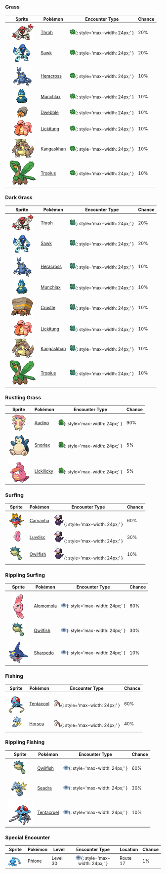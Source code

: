 

### Grass

| Sprite | Pokémon | Encounter Type | Chance |
| :---: | --- | :---: | --- |
| ![throh](../assets/sprites/throh/front.gif) | [Throh](../pokemon/throh.md/) | ![Grass](../assets/encounter_types/grass.png){: style='max-width: 24px;' } | 20% |
| ![sawk](../assets/sprites/sawk/front.gif) | [Sawk](../pokemon/sawk.md/) | ![Grass](../assets/encounter_types/grass.png){: style='max-width: 24px;' } | 20% |
| ![heracross](../assets/sprites/heracross/front.gif) | [Heracross](../pokemon/heracross.md/) | ![Grass](../assets/encounter_types/grass.png){: style='max-width: 24px;' } | 10% |
| ![munchlax](../assets/sprites/munchlax/front.gif) | [Munchlax](../pokemon/munchlax.md/) | ![Grass](../assets/encounter_types/grass.png){: style='max-width: 24px;' } | 10% |
| ![dwebble](../assets/sprites/dwebble/front.gif) | [Dwebble](../pokemon/dwebble.md/) | ![Grass](../assets/encounter_types/grass.png){: style='max-width: 24px;' } | 10% |
| ![lickitung](../assets/sprites/lickitung/front.gif) | [Lickitung](../pokemon/lickitung.md/) | ![Grass](../assets/encounter_types/grass.png){: style='max-width: 24px;' } | 10% |
| ![kangaskhan](../assets/sprites/kangaskhan/front.gif) | [Kangaskhan](../pokemon/kangaskhan.md/) | ![Grass](../assets/encounter_types/grass.png){: style='max-width: 24px;' } | 10% |
| ![tropius](../assets/sprites/tropius/front.gif) | [Tropius](../pokemon/tropius.md/) | ![Grass](../assets/encounter_types/grass.png){: style='max-width: 24px;' } | 10%

### Dark Grass

| Sprite | Pokémon | Encounter Type | Chance |
| :---: | --- | :---: | --- |
| ![throh](../assets/sprites/throh/front.gif) | [Throh](../pokemon/throh.md/) | ![Dark Grass](../assets/encounter_types/dark_grass.png){: style='max-width: 24px;' } | 20% |
| ![sawk](../assets/sprites/sawk/front.gif) | [Sawk](../pokemon/sawk.md/) | ![Dark Grass](../assets/encounter_types/dark_grass.png){: style='max-width: 24px;' } | 20% |
| ![heracross](../assets/sprites/heracross/front.gif) | [Heracross](../pokemon/heracross.md/) | ![Dark Grass](../assets/encounter_types/dark_grass.png){: style='max-width: 24px;' } | 10% |
| ![munchlax](../assets/sprites/munchlax/front.gif) | [Munchlax](../pokemon/munchlax.md/) | ![Dark Grass](../assets/encounter_types/dark_grass.png){: style='max-width: 24px;' } | 10% |
| ![crustle](../assets/sprites/crustle/front.gif) | [Crustle](../pokemon/crustle.md/) | ![Dark Grass](../assets/encounter_types/dark_grass.png){: style='max-width: 24px;' } | 10% |
| ![lickitung](../assets/sprites/lickitung/front.gif) | [Lickitung](../pokemon/lickitung.md/) | ![Dark Grass](../assets/encounter_types/dark_grass.png){: style='max-width: 24px;' } | 10% |
| ![kangaskhan](../assets/sprites/kangaskhan/front.gif) | [Kangaskhan](../pokemon/kangaskhan.md/) | ![Dark Grass](../assets/encounter_types/dark_grass.png){: style='max-width: 24px;' } | 10% |
| ![tropius](../assets/sprites/tropius/front.gif) | [Tropius](../pokemon/tropius.md/) | ![Dark Grass](../assets/encounter_types/dark_grass.png){: style='max-width: 24px;' } | 10%

### Rustling Grass

| Sprite | Pokémon | Encounter Type | Chance |
| :---: | --- | :---: | --- |
| ![audino](../assets/sprites/audino/front.gif) | [Audino](../pokemon/audino.md/) | ![Rustling Grass](../assets/encounter_types/rustling_grass.png){: style='max-width: 24px;' } | 90% |
| ![snorlax](../assets/sprites/snorlax/front.gif) | [Snorlax](../pokemon/snorlax.md/) | ![Rustling Grass](../assets/encounter_types/rustling_grass.png){: style='max-width: 24px;' } | 5% |
| ![lickilicky](../assets/sprites/lickilicky/front.gif) | [Lickilicky](../pokemon/lickilicky.md/) | ![Rustling Grass](../assets/encounter_types/rustling_grass.png){: style='max-width: 24px;' } | 5%

### Surfing

| Sprite | Pokémon | Encounter Type | Chance |
| :---: | --- | :---: | --- |
| ![carvanha](../assets/sprites/carvanha/front.gif) | [Carvanha](../pokemon/carvanha.md/) | ![Surfing](../assets/encounter_types/surfing.png){: style='max-width: 24px;' } | 60% |
| ![luvdisc](../assets/sprites/luvdisc/front.gif) | [Luvdisc](../pokemon/luvdisc.md/) | ![Surfing](../assets/encounter_types/surfing.png){: style='max-width: 24px;' } | 30% |
| ![qwilfish](../assets/sprites/qwilfish/front.gif) | [Qwilfish](../pokemon/qwilfish.md/) | ![Surfing](../assets/encounter_types/surfing.png){: style='max-width: 24px;' } | 10%

### Rippling Surfing

| Sprite | Pokémon | Encounter Type | Chance |
| :---: | --- | :---: | --- |
| ![alomomola](../assets/sprites/alomomola/front.gif) | [Alomomola](../pokemon/alomomola.md/) | ![Rippling Surfing](../assets/encounter_types/rippling_surfing.png){: style='max-width: 24px;' } | 60% |
| ![qwilfish](../assets/sprites/qwilfish/front.gif) | [Qwilfish](../pokemon/qwilfish.md/) | ![Rippling Surfing](../assets/encounter_types/rippling_surfing.png){: style='max-width: 24px;' } | 30% |
| ![sharpedo](../assets/sprites/sharpedo/front.gif) | [Sharpedo](../pokemon/sharpedo.md/) | ![Rippling Surfing](../assets/encounter_types/rippling_surfing.png){: style='max-width: 24px;' } | 10%

### Fishing

| Sprite | Pokémon | Encounter Type | Chance |
| :---: | --- | :---: | --- |
| ![tentacool](../assets/sprites/tentacool/front.gif) | [Tentacool](../pokemon/tentacool.md/) | ![Fishing](../assets/encounter_types/fishing.png){: style='max-width: 24px;' } | 60% |
| ![horsea](../assets/sprites/horsea/front.gif) | [Horsea](../pokemon/horsea.md/) | ![Fishing](../assets/encounter_types/fishing.png){: style='max-width: 24px;' } | 40%

### Rippling Fishing

| Sprite | Pokémon | Encounter Type | Chance |
| :---: | --- | :---: | --- |
| ![qwilfish](../assets/sprites/qwilfish/front.gif) | [Qwilfish](../pokemon/qwilfish.md/) | ![Rippling Fishing](../assets/encounter_types/rippling_fishing.png){: style='max-width: 24px;' } | 60% |
| ![seadra](../assets/sprites/seadra/front.gif) | [Seadra](../pokemon/seadra.md/) | ![Rippling Fishing](../assets/encounter_types/rippling_fishing.png){: style='max-width: 24px;' } | 30% |
| ![tentacruel](../assets/sprites/tentacruel/front.gif) | [Tentacruel](../pokemon/tentacruel.md/) | ![Rippling Fishing](../assets/encounter_types/rippling_fishing.png){: style='max-width: 24px;' } | 10% |

### Special Encounter

| Sprite | Pokémon | Level | Encounter Type | Location | Chance |
| :---: | --- | --- | :---: | --- | --- |
| ![phione](../assets/sprites/phione/front.gif) | Phione | Level 30 | ![rippling_surfing](../assets/encounter_types/rippling_surfing.png){: style='max-width: 24px;' } | Route 17 | 1% |

